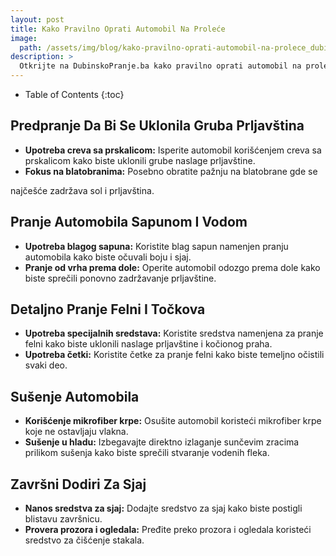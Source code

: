 ```yaml
---
layout: post
title: Kako Pravilno Oprati Automobil Na Proleće
image: 
  path: /assets/img/blog/kako-pravilno-oprati-automobil-na-prolece_dubinsko-pranje-ba.png
description: >
  Otkrijte na DubinskoPranje.ba kako pravilno oprati automobil na proleće. Saveti za uklanjanje zimske prljavštine i očuvanje sjaja karoserije.
---
```



- Table of Contents
{:toc}


## Predpranje Da Bi Se Uklonila Gruba Prljavština

- **Upotreba creva sa prskalicom:** Isperite automobil korišćenjem creva sa prskalicom kako biste uklonili grube naslage prljavštine.
- **Fokus na blatobranima:** Posebno obratite pažnju na blatobrane gde se

 najčešće zadržava sol i prljavština.

## Pranje Automobila Sapunom I Vodom

- **Upotreba blagog sapuna:** Koristite blag sapun namenjen pranju automobila kako biste očuvali boju i sjaj.
- **Pranje od vrha prema dole:** Operite automobil odozgo prema dole kako biste sprečili ponovno zadržavanje prljavštine.

## Detaljno Pranje Felni I Točkova

- **Upotreba specijalnih sredstava:** Koristite sredstva namenjena za pranje felni kako biste uklonili naslage prljavštine i kočionog praha.
- **Upotreba četki:** Koristite četke za pranje felni kako biste temeljno očistili svaki deo.

## Sušenje Automobila

- **Korišćenje mikrofiber krpe:** Osušite automobil koristeći mikrofiber krpe koje ne ostavljaju vlakna.
- **Sušenje u hladu:** Izbegavajte direktno izlaganje sunčevim zracima prilikom sušenja kako biste sprečili stvaranje vodenih fleka.

## Završni Dodiri Za Sjaj

- **Nanos sredstva za sjaj:** Dodajte sredstvo za sjaj kako biste postigli blistavu završnicu.
- **Provera prozora i ogledala:** Pređite preko prozora i ogledala koristeći sredstvo za čišćenje stakala.